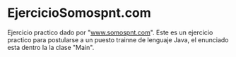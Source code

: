 # EjercicioSomospnt.com
Ejercicio practico dado por "www.somospnt.com".
Este es un ejercicio practico para postularse a un puesto trainne de lenguaje Java, el enunciado esta dentro la la clase "Main".
